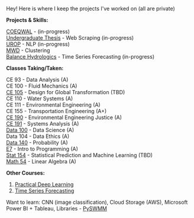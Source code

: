 Hey! Here is where I keep the projects I've worked on (all are private)

**Projects & Skills:**  

[COEQWAL](https://github.com/isabellegoebel/coeqwal) - (in-progress)  
[Undergraduate Thesis](https://github.com/isabellegoebel/ceh194) - Web Scraping (in-progress)      
[UROP](https://github.com/isabellegoebel/urop) - NLP (in-progress)     
[MWD](https://github.com/isabellegoebel/mwd) - Clustering  
[Balance Hydrologics](https://github.com/isabellegoebel/bh) - Time Series Forecasting (in-progress)    

**Classes Taking/Taken:**  

CE 93 - Data Analysis (A)  
CE 100 - Fluid Mechanics (A)  
[CE 105](https://github.com/isabellegoebel/ce105) - Design for Global Transformation (TBD)     
CE 110 - Water Systems (A)  
CE 111 - Environmental Engineering (A)  
CE 155 - Transportation Engineering (A+)  
[CE 190](https://github.com/isabellegoebel/classes)  - Environmental Engineering Justice (A)  
[CE 191](https://github.com/isabellegoebel/ce191) - Systems Analysis (A)   
[Data 100](https://github.com/isabellegoebel/data100) - Data Science (A)    
Data 104 - Data Ethics (A)  
[Data 140](https://github.com/isabellegoebel/data140) - Probability (A)   
[E7](https://github.com/isabellegoebel/e7) - Intro to Programming (A)  
[Stat 154](https://github.com/isabellegoebel/stat154) - Statistical Prediction and Machine Learning (TBD)   
[Math 54](https://ocw.mit.edu/courses/18-06-linear-algebra-spring-2010/video_galleries/video-lectures/) - Linear Algebra (A)   

**Other Courses:**
1. [Practical Deep Learning](https://www.fast.ai/)   
2. [Time Series Forecasting](https://www.udemy.com/share/10cCvj/)   

Want to learn: CNN (image classification), Cloud Storage (AWS), Microsoft Power BI + Tableau, Libraries - [PySWMM](https://www.pyswmm.org/)

